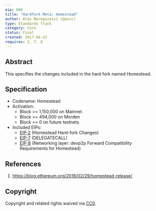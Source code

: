 ```yaml
---
eip: 606
title: "Hardfork Meta: Homestead"
author: Alex Beregszaszi (@axic)
type: Standards Track
category: Core
status: Final
created: 2017-04-23
requires: 2, 7, 8
---
```


## Abstract

This specifies the changes included in the hard fork named Homestead.

## Specification

- Codename: Homestead
- Activation:
  - Block >= 1,150,000 on Mainnet
  - Block >= 494,000 on Morden
  - Block >= 0 on future testnets
- Included EIPs:
  - [EIP-2](https://eips.fyi/2) (Homestead Hard-fork Changes)
  - [EIP-7](https://eips.fyi/7) (DELEGATECALL)
  - [EIP-8](https://eips.fyi/8) (Networking layer: devp2p Forward Compatibility Requirements for Homestead)

## References

1. https://blog.ethereum.org/2016/02/29/homestead-release/

## Copyright

Copyright and related rights waived via [CC0](/LICENSE.md).
